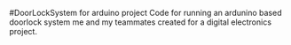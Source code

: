 #DoorLockSystem for arduino project
Code for running an ardunino based doorlock system me and my teammates created for a digital electronics project.

